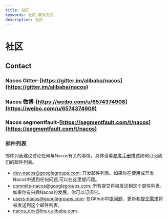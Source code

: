 ```yaml
---
title: 社区
keywords: 社区,联系方式
description: 社区
---
```


# 社区
## Contact
### Nacos Gitter-[https://gitter.im/alibaba/nacos](https://gitter.im/alibaba/nacos)
### Nacos 微博-[https://weibo.com/u/6574374908](https://weibo.com/u/6574374908)
### Nacos segmentfault-[https://segmentfault.com/t/nacos](https://segmentfault.com/t/nacos)

### 邮件列表

邮件列表建议讨论任何与Nacos有关的事情。具体请看[参考手册](https://github.com/apache/incubator-dubbo/wiki/Mailing-list-subscription-guide)描述如何订阅我们的邮件列表。


* [dev-nacos@googlegroups.com](https://lark.alipay.com/nacos/nacosdocs/vl19q1): 开发邮件列表。如果你在使用或开发Nacos中遇到任何问题,可以在这里提问题。
* [commits-nacos@googlegroups.com](https://lark.alipay.com/nacos/nacosdocs/vl19q1): 所有提交将被发送到这个邮件列表。如果你有兴趣Nacos的发展，你可以订阅它。
* [users-nacos@googlegroups.com](https://lark.alipay.com/nacos/nacosdocs/vl19q1): 在Github中[提问题](https://github.com/alibaba/nacos/issues)、更新和[提交需求](https://github.com/alibaba/nacos/pulls)将被发送到这个邮件列表。
* [nacos\_dev@linux.alibaba.com](https://lark.alipay.com/nacos/nacosdocs/vl19q1).



